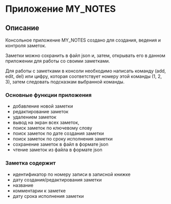 # Приложение MY_NOTES

## Описание

Консольное приложение MY_NOTES создано для создания, ведения и контроля заметок.

Заметки можно сохранить в файл json и, затем, открывать его в данном приложении для работы со своими заметками.

Для работы с заметками в консоли необходимо написать команду (add, edit, del) или цифру, которая соответствует номеру этой команды (1, 2, 3), затем следовать подсказкам выбранной команды.

### Основные функции приложения

* добавление новой заметки
* редактирование заметок
* удалением заметок
* вывод на экран всех заметок,
* поиск заметок по ключевому слову
* поиск заметок по дате создания заметки
* поиск заметок по сроку исполнения заметки
* сохранение заметок в файл в формате json
* чтение заметок из файла в формате json

### Заметка содержит

* идентификатор по номеру записи в записной книжке
* дату создания/редактирования заметки
* название
* комментарии к заметке
* дату срока исполнения заметки
